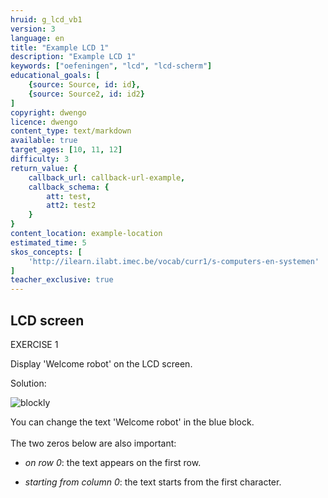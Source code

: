 ```yaml
---
hruid: g_lcd_vb1
version: 3
language: en
title: "Example LCD 1"
description: "Example LCD 1"
keywords: ["oefeningen", "lcd", "lcd-scherm"]
educational_goals: [
    {source: Source, id: id}, 
    {source: Source2, id: id2}
]
copyright: dwengo
licence: dwengo
content_type: text/markdown
available: true
target_ages: [10, 11, 12]
difficulty: 3
return_value: {
    callback_url: callback-url-example,
    callback_schema: {
        att: test,
        att2: test2
    }
}
content_location: example-location
estimated_time: 5
skos_concepts: [
    'http://ilearn.ilabt.imec.be/vocab/curr1/s-computers-en-systemen'
]
teacher_exclusive: true
---
```

## LCD screen

EXERCISE 1

Display 'Welcome robot' on the LCD screen.

Solution:

![blockly](@learning-object/lcd_m1/en/3)

<div class="alert alert-box alert-success">
You can change the text 'Welcome robot' in the blue block.<br><br>
The two zeros below are also important:<br>
<ul><li><em>on row 0</em>: the text appears on the first row.</li></ul>
<ul><li><em>starting from column 0</em>: the text starts from the first character.</li></ul>
</div>